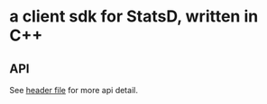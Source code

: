 # a client sdk for StatsD, written in C++

## API
See [header file](src/statsd_client.h) for more api detail.


